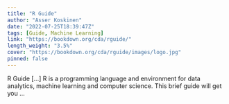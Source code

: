 ```yaml
---
title: "R Guide"
author: "Asser Koskinen"
date: "2022-07-25T18:39:47Z"
tags: [Guide, Machine Learning]
link: "https://bookdown.org/cda/rguide/"
length_weight: "3.5%"
cover: "https://bookdown.org/cda/rguide/images/logo.jpg"
pinned: false
---
```


R Guide [...] R is a programming language and environment for data analytics, machine learning and computer science. This brief guide will get you ...
